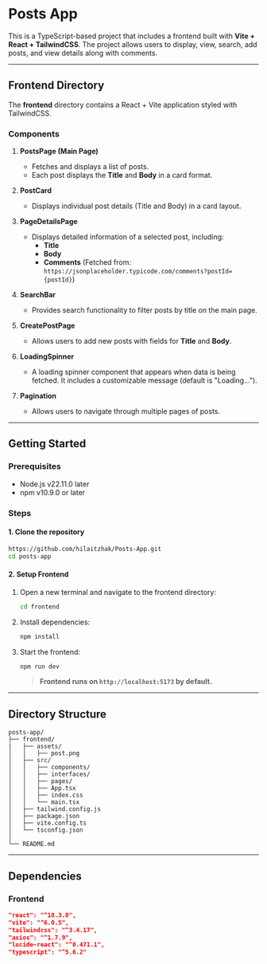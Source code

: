 # Posts App

This is a TypeScript-based project that includes a frontend built with **Vite + React + TailwindCSS**. The project allows users to display, view, search, add posts, and view details along with comments.

---

## Frontend Directory
The **frontend** directory contains a React + Vite application styled with TailwindCSS.

### Components
1. **PostsPage (Main Page)**
   - Fetches and displays a list of posts.
   - Each post displays the **Title** and **Body** in a card format.

2. **PostCard**
   - Displays individual post details (Title and Body) in a card layout.

2. **PageDetailsPage**
   - Displays detailed information of a selected post, including:
     - **Title**
     - **Body**
     - **Comments** (Fetched from: `https://jsonplaceholder.typicode.com/comments?postId={postId}`)

4. **SearchBar**
   - Provides search functionality to filter posts by title on the main page.

5. **CreatePostPage**
   - Allows users to add new posts with fields for **Title** and **Body**.

6. **LoadingSpinner**
   - A loading spinner component that appears when data is being fetched. It includes a customizable message (default is "Loading...").

7. **Pagination**
   - Allows users to navigate through multiple pages of posts.

---

## Getting Started

### Prerequisites
- Node.js v22.11.0 later
- npm v10.9.0 or later

### Steps

#### 1. Clone the repository
```bash
https://github.com/hilaitzhak/Posts-App.git
cd posts-app
```

#### 2. Setup Frontend
1. Open a new terminal and navigate to the frontend directory:
   ```bash
   cd frontend
   ```
2. Install dependencies:
   ```bash
   npm install
   ```
3. Start the frontend:
   ```bash
   npm run dev
   ```
   > **Frontend runs on `http://localhost:5173` by default.**

---


## Directory Structure

```
posts-app/
├── frontend/
|   ├── assets/
│   │   ├── post.png
│   ├── src/
│   │   ├── components/
│   │   ├── interfaces/
│   │   ├── pages/
│   │   ├── App.tsx
│   │   ├── index.css
│   │   └── main.tsx
│   ├── tailwind.config.js
│   ├── package.json
│   ├── vite.config.ts
│   └── tsconfig.json
│
└── README.md
```

---

## Dependencies

### Frontend
```json
"react": "^18.3.0",
"vite": "^6.0.5",
"tailwindcss": "^3.4.17",
"axios": "^1.7.9",
"lucide-react": "^0.471.1",
"typescript": "^5.6.2"
```